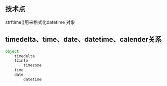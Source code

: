 ## 技术点



strftime()用来格式化datetime 对象





## timedelta、time、date、datetime、calender关系

```python
object
    timedelta
    tzinfo
        timezone
    time
    date
        datetime
```






